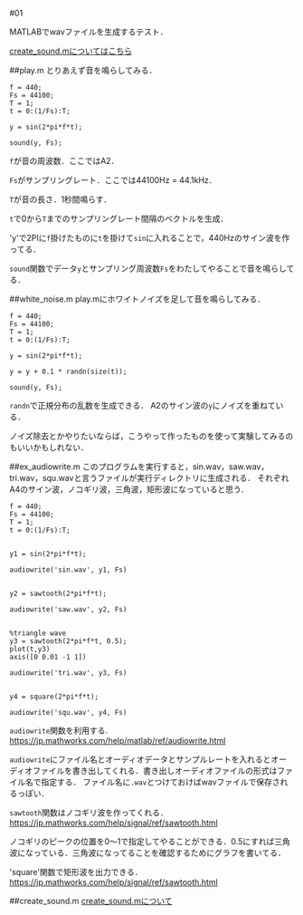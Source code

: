 #01

MATLABでwavファイルを生成するテスト．

[create_sound.mについてはこちら](/6314089/01/create_sound.md)

##play.m
とりあえず音を鳴らしてみる．

    f = 440;
    Fs = 44100;
    T = 1;
    t = 0:(1/Fs):T;

    y = sin(2*pi*f*t);

    sound(y, Fs);

`f`が音の周波数．ここではA2．

`Fs`がサンプリングレート．ここでは44100Hz = 44.1kHz．

`T`が音の長さ．1秒間鳴らす．

`t`で0から`T`までのサンプリングレート間隔のベクトルを生成．

'y'で2PIに`f`掛けたものに`t`を掛けて`sin`に入れることで，440Hzのサイン波を作ってる．

`sound`関数でデータ`y`とサンプリング周波数`Fs`をわたしてやることで音を鳴らしてる．

##white_noise.m
play.mにホワイトノイズを足して音を鳴らしてみる．

    f = 440;
    Fs = 44100;
    T = 1;
    t = 0:(1/Fs):T;

    y = sin(2*pi*f*t);

    y = y + 0.1 * randn(size(t));

    sound(y, Fs);

`randn`で正規分布の乱数を生成できる．
A2のサイン波の`y`にノイズを重ねている．

ノイズ除去とかやりたいならば，こうやって作ったものを使って実験してみるのもいいかもしれない．

##ex_audiowrite.m
このプログラムを実行すると，sin.wav，saw.wav，tri.wav，squ.wavと言うファイルが実行ディレクトリに生成される．
それぞれA4のサイン波，ノコギリ波，三角波，矩形波になっていると思う．


    f = 440;
    Fs = 44100;
    T = 1;
    t = 0:(1/Fs):T;


    y1 = sin(2*pi*f*t);

    audiowrite('sin.wav', y1, Fs)


    y2 = sawtooth(2*pi*f*t);

    audiowrite('saw.wav', y2, Fs)


    %triangle wave
    y3 = sawtooth(2*pi*f*t, 0.5);
    plot(t,y3)
    axis([0 0.01 -1 1])

    audiowrite('tri.wav', y3, Fs)


    y4 = square(2*pi*f*t);

    audiowrite('squ.wav', y4, Fs)


`audiowrite`関数を利用する.
https://jp.mathworks.com/help/matlab/ref/audiowrite.html

`audiowrite`にファイル名とオーディオデータとサンプルレートを入れるとオーディオファイルを書き出してくれる．書き出しオーディオファイルの形式はファイル名で指定する．
ファイル名に`.wav`とつけておけばwavファイルで保存されるっぽい．


`sawtooth`関数はノコギリ波を作ってくれる．
https://jp.mathworks.com/help/signal/ref/sawtooth.html

ノコギリのピークの位置を0～1で指定してやることができる．0.5にすれば三角波になっている．三角波になってることを確認するためにグラフを書いてる．

'square'関数で矩形波を出力できる．
https://jp.mathworks.com/help/signal/ref/sawtooth.html


##create_sound.m
[create_sound.mについて](/6314089/01/create_sound.md)
